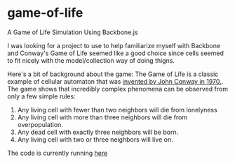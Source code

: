 game-of-life
============

A Game of Life Simulation Using Backbone.js

I was looking for a project to use to help familiarize myself with Backbone and Conway's Game of Life seemed
like a good choice since cells seemed to fit nicely with the model/collection way of doing thigns.

Here's a bit of background about the game:
The Game of Life is a classic example of cellular automaton that was [invented by John Conway in 1970.](http://en.wikipedia.org/wiki/Conway's_Game_of_Life). The game shows that incredibly complex phenomena can be observed from only a few simple rules: 

1. Any living cell with fewer than two neighbors will die from lonelyness
2. Any living cell with more than three neighbors will die from overpopulation.
3. Any dead cell with exactly three neighbors will be born.
4.  Any living cell with two or three neighbors will live on.

The code is currently running [here](http://adam-brill.com/sites/game_of_life/)
  

